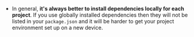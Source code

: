 - In general, **it's always better to install dependencies locally for each project**. If you use globally installed dependencies then they will not be listed in your `package.json` and it will be harder to get your project environment set up on a new device. 